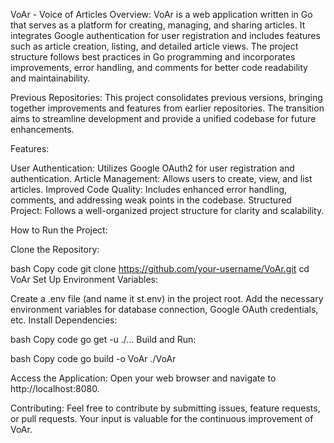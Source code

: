 VoAr - Voice of Articles
Overview:
VoAr is a web application written in Go that serves as a platform for creating, managing, and sharing articles. It integrates Google authentication for user registration and includes features such as article creation, listing, and detailed article views. The project structure follows best practices in Go programming and incorporates improvements, error handling, and comments for better code readability and maintainability.

Previous Repositories:
This project consolidates previous versions, bringing together improvements and features from earlier repositories. The transition aims to streamline development and provide a unified codebase for future enhancements.

Features:

User Authentication: Utilizes Google OAuth2 for user registration and authentication.
Article Management: Allows users to create, view, and list articles.
Improved Code Quality: Includes enhanced error handling, comments, and addressing weak points in the codebase.
Structured Project: Follows a well-organized project structure for clarity and scalability.

How to Run the Project:

Clone the Repository:

bash
Copy code
git clone https://github.com/your-username/VoAr.git
cd VoAr
Set Up Environment Variables:

Create a .env file (and name it st.env) in the project root.
Add the necessary environment variables for database connection, Google OAuth credentials, etc.
Install Dependencies:

bash
Copy code
go get -u ./...
Build and Run:

bash
Copy code
go build -o VoAr
./VoAr

Access the Application:
Open your web browser and navigate to http://localhost:8080.

Contributing:
Feel free to contribute by submitting issues, feature requests, or pull requests. Your input is valuable for the continuous improvement of VoAr.
